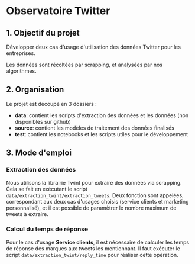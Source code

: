 # Observatoire Twitter

## 1. Objectif du projet
Développer deux cas d'usage d'utilisation des données Twitter pour les entreprises.

Les données sont récoltées par scrapping, et analysées par nos algorithmes.

## 2. Organisation
Le projet est découpé en 3 dossiers :
* **data**: contient les scripts d'extraction des données et les données (non disponibles sur github)
* **source**: contient les modèles de traitement des données finalisés
* **test**: contient les notebooks et les scripts utiles pour le développement

## 3. Mode d'emploi

### Extraction des données
Nous utilisons la librairie Twint pour extraire des données via scrapping.
Cela se fait en exécutant le script `data/extraction_twint/extraction_tweets`.
Deux fonction sont appelées, correspondant aux deux cas d'usages choisis (service clients et marketing personnalisé), et il est possible de paramètrer le nombre maximum de tweets à extraire.

### Calcul du temps de réponse
Pour le cas d'usage **Service clients**, il est nécessaire de calculer les temps de réponse des marques aux tweets les mentionnant.
Il faut exécuter le script `data/extraction_twint/reply_time` pour réaliser cette opération.